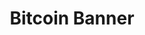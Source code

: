 ---
# Feel free to add content and custom Front Matter to this file.
# To modify the layout, see https://jekyllrb.com/docs/themes/#overriding-theme-defaults

layout: btc
title: Bitcoin Banner
---